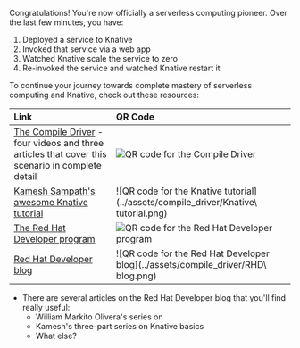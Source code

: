 Congratulations! You're now officially a serverless computing pioneer. Over the last few minutes, you have: 

1. Deployed a service to Knative
1. Invoked that service via a web app
1. Watched Knative scale the service to zero
1. Re-invoked the service and watched Knative restart it

To continue your journey towards complete mastery of serverless computing and Knative, check out these resources: 

| Link | QR Code |
| :---         | :---    |
| [The Compile Driver](https://developers.redhat.com/coderland/serverless/) - four videos and three articles that cover this scenario in complete detail | ![QR code for the Compile Driver](../assets/compile_driver/Coderland.png) |
| [Kamesh Sampath's awesome Knative tutorial](https://bit.ly/knative-tutorial) | ![QR code for the Knative tutorial](../assets/compile_driver/Knative\ tutorial.png) |
| [The Red Hat Developer program](https://developers.redhat.com/) | ![QR code for the Red Hat Developer program](../assets/compile_driver/RHD.png) |
| [Red Hat Developer blog](https://developers.redhat.com/blog/) | ![QR code for the Red Hat Developer blog](../assets/compile_driver/RHD\ blog.png) |

* There are several articles on the Red Hat Developer blog that you'll find really useful: 
  * William Markito Olivera's series on 
  * Kamesh's three-part series on Knative basics
  * What else?

